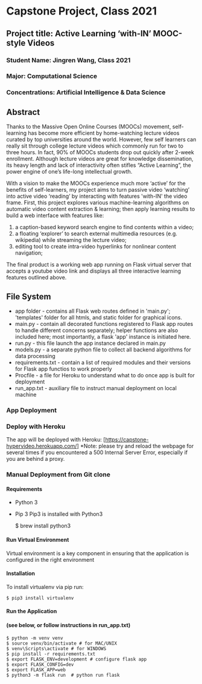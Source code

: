 # Capstone Project, Class 2021

## Project title: Active Learning ‘with-IN’ MOOC-style Videos 
### Student Name:  Jingren Wang, Class 2021
### Major: Computational Science
### Concentrations: Artificial Intelligence & Data Science

## Abstract

Thanks to the Massive Open Online Courses (MOOCs) movement, self-learning has become more efficient by home-watching lecture videos curated by top universities around the world. However, few self learners can really sit through college lecture videos which commonly run for two to three hours. In fact, 90% of MOOCs students drop out quickly after 2-week enrollment. Although lecture videos are great for knowledge dissemination, its heavy length and lack of interactivity often stifles “Active Learning”, the power engine of one’s life-long intellectual growth.<br>

With a vision to make the MOOCs experience much more ‘active’ for the benefits of self-learners, my project aims to turn passive video ‘watching’ into active video ‘reading’ by interacting with features 'with-IN' the video frame. First, this project explores various machine-learning algorithms on automatic video content extraction & learning; then apply learning results to build a web interface with features like: <br>

  1) a caption-based keyword search engine to find contents within a video; <br>
  2) a floating  ‘explorer’ to search external multimedia resources (e.g. wikipedia) while streaming the lecture video; <br>
  3) editing tool to create intra-video hyperlinks for nonlinear content navigation; <br>
    
The final product is a working web app running on Flask virtual server that accepts a youtube video link and displays all three interactive learning features outlined above.

## File System
* app folder - contains all Flask web routes defined in 'main.py'; 'templates' folder for all htmls, and static folder for graphical icons.
* main.py - contain all decorated functions registered to Flask app routes to handle different concerns separately; helper functions are also included here; most importantly, a flask 'app' instance is initiated here. 
* run.py - this file launch the app instance declared in main.py
* models.py - a separate python file to collect all backend algorithms for data processing
* requirements.txt - contain a list of required modules and their versions for Flask app functios to work properly
* Procfile - a file for Heroku to understand what to do once app is built for deployment
*  run_app.txt - auxiliary file to instruct manual deployment on local machine

### App Deployment 

### Deploy with Heroku
The app will be deployed with Heroku: [https://capstone-hypervideo.herokuapp.com/]
*Note: please try and reload the webpage for several times if you encountered a 500 Internal Server Error, especially if you are behind a proxy.

### Manual Deployment from Git clone

#### Requirements
- Python 3
- Pip 3
Pip3 is installed with Python3

    $ brew install python3

#### Run Virtual Environment
Virtual environment is a key component in ensuring that the application is configured in the right environment

#### Installation
To install virtualenv via pip run:

    $ pip3 install virtualenv

#### Run the Application 
#### (see below, or follow instructions in run_app.txt)
    $ python -m venv venv
    $ source venv/bin/activate # for MAC/UNIX
    $ venv\Scripts\activate # for WINDOWS
    $ pip install -r requirements.txt  
    $ export FLASK_ENV=development # configure flask app
    $ export FLASK_CONFIG=dev
    $ export FLASK_APP=web
    $ python3 -m flask run  # python run flask

